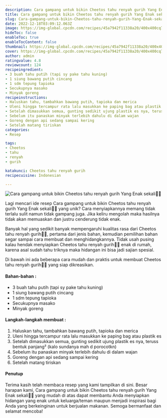 ```yaml
---
description: Cara gampang untuk bikin Cheetos tahu renyah gurih Yang Enak sekali"
title: Cara gampang untuk bikin Cheetos tahu renyah gurih Yang Enak sekali
slug: Cara-gampang-untuk-bikin-Cheetos-tahu-renyah-gurih-Yang-Enak-sekali
date: 2022-12-18T03:09:12.063Z
image: https://img-global.cpcdn.com/recipes/45a7942f11338a20/400x400cq70/photo.jpg
hideToc: false
enableToc: true
enableTocContent: false
thumbnail: https://img-global.cpcdn.com/recipes/45a7942f11338a20/400x400cq70/photo.jpg
cover: https://img-global.cpcdn.com/recipes/45a7942f11338a20/400x400cq70/photo.jpg
author: admin
ratingvalue: 4.8
reviewcount: 124
recipeingredient:
- 3 buah tahu putih (tapi sy pake tahu kuning)
- 1 siung bawang putih cincang
- 1 sdm tepung tapioka
- Secukupnya masako
- Minyak goreng
recipeinstructions:
- Haluskan tahu, tambahkan bawang putih, tapioka dan merica
- Uleni hingga tercampur rata lalu masukkan ke paping bag atau plastik es
- Setelah dimasukkan semua, gunting sedikit ujung plastik es nya, teruss bentuk panjang² (kalo sundanya mah d porocotkn)
- Sebelum itu panaskan minyak terlebih dahulu di dalam wajan
- Goreng dengan api sedang sampai kering
- Setelah matang tiriskan
categories:
- Resep

tags:
- Cheetos
- tahu
- renyah
- gurih

katakunci: Cheetos tahu renyah gurih
recipecuisine: Indonesian

---
```


![Cara gampang untuk bikin Cheetos tahu renyah gurih Yang Enak sekali👩‍🍳](https://img-global.cpcdn.com/recipes/45a7942f11338a20/400x400cq70/photo.jpg)

Lagi mencari ide resep Cara gampang untuk bikin Cheetos tahu renyah gurih Yang Enak sekali👩‍🍳 yang unik? Cara menyiapkannya memang tidak terlalu sulit namun tidak gampang juga. Jika keliru mengolah maka hasilnya tidak akan memuaskan dan justru cenderung tidak enak.

Banyak hal yang sedikit banyak mempengaruhi kualitas rasa dari Cheetos tahu renyah gurih👩‍🍳, pertama dari jenis bahan, kemudian pemilihan bahan segar sampai cara membuat dan menghidangkannya. Tidak usah pusing kalau hendak menyiapkan Cheetos tahu renyah gurih👩‍🍳 enak di rumah, karena asal sudah tahu triknya maka hidangan ini bisa jadi sajian spesial.

Di bawah ini ada beberapa cara mudah dan praktis untuk membuat Cheetos tahu renyah gurih👩‍🍳 yang siap dikreasikan.

<!--inarticleads1-->

#### Bahan-bahan :

- 3 buah tahu putih (tapi sy pake tahu kuning)
- 1 siung bawang putih cincang
- 1 sdm tepung tapioka
- Secukupnya masako
- Minyak goreng

<!--inarticleads2-->

#### Langkah-langkah membuat :

1. Haluskan tahu, tambahkan bawang putih, tapioka dan merica
1. Uleni hingga tercampur rata lalu masukkan ke paping bag atau plastik es
1. Setelah dimasukkan semua, gunting sedikit ujung plastik es nya, teruss bentuk panjang² (kalo sundanya mah d porocotkn)
1. Sebelum itu panaskan minyak terlebih dahulu di dalam wajan
1. Goreng dengan api sedang sampai kering
1. Setelah matang tiriskan

#### Penutup

Terima kasih telah membaca resep yang kami tampilkan di sini. Besar harapan kami, Cara gampang untuk bikin Cheetos tahu renyah gurih Yang Enak sekali👩‍🍳 yang mudah di atas dapat membantu Anda menyiapkan hidangan yang enak untuk keluarga/teman maupun menjadi inspirasi bagi Anda yang berkeinginan untuk berjualan makanan. Semoga bermanfaat dan selamat mencoba!